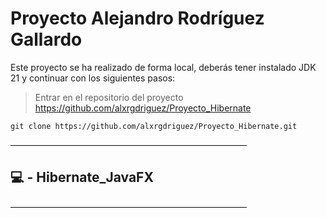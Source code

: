 # Proyecto Alejandro Rodríguez Gallardo
Este proyecto se ha realizado de forma local, deberás tener instalado JDK 21 y continuar con los siguientes pasos:

> Entrar en el repositorio del proyecto
>https://github.com/alxrgdriguez/Proyecto_Hibernate

```
git clone https://github.com/alxrgdriguez/Proyecto_Hibernate.git
```

―――――――――――――――――――――――――――
## 💻 - Hibernate_JavaFX 
―――――――――――――――――――――――――――


